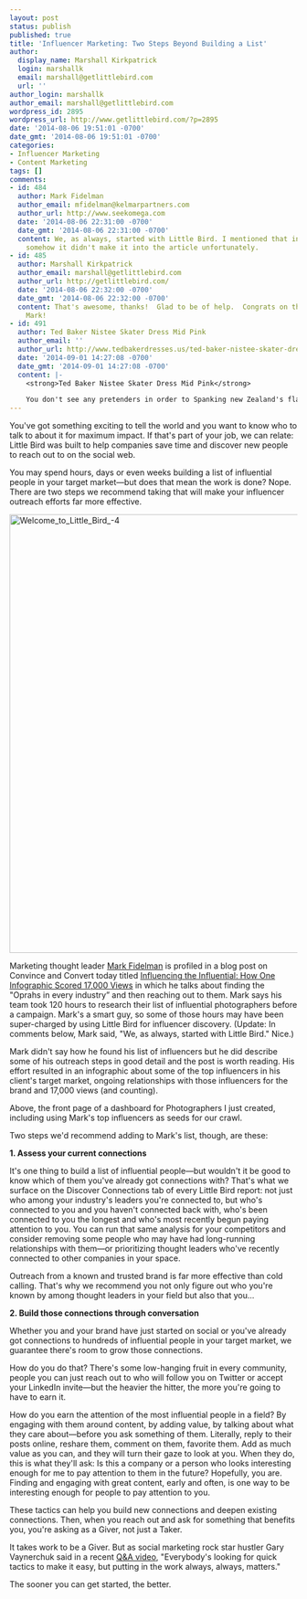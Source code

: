 ```yaml
---
layout: post
status: publish
published: true
title: 'Influencer Marketing: Two Steps Beyond Building a List'
author:
  display_name: Marshall Kirkpatrick
  login: marshallk
  email: marshall@getlittlebird.com
  url: ''
author_login: marshallk
author_email: marshall@getlittlebird.com
wordpress_id: 2895
wordpress_url: http://www.getlittlebird.com/?p=2895
date: '2014-08-06 19:51:01 -0700'
date_gmt: '2014-08-06 19:51:01 -0700'
categories:
- Influencer Marketing
- Content Marketing
tags: []
comments:
- id: 484
  author: Mark Fidelman
  author_email: mfidelman@kelmarpartners.com
  author_url: http://www.seekomega.com
  date: '2014-08-06 22:31:00 -0700'
  date_gmt: '2014-08-06 22:31:00 -0700'
  content: We, as always, started with Little Bird. I mentioned that in the interview,
    somehow it didn't make it into the article unfortunately.
- id: 485
  author: Marshall Kirkpatrick
  author_email: marshall@getlittlebird.com
  author_url: http://getlittlebird.com/
  date: '2014-08-06 22:32:00 -0700'
  date_gmt: '2014-08-06 22:32:00 -0700'
  content: That's awesome, thanks!  Glad to be of help.  Congrats on the launch today
    Mark!
- id: 491
  author: Ted Baker Nistee Skater Dress Mid Pink
  author_email: ''
  author_url: http://www.tedbakerdresses.us/ted-baker-nistee-skater-dress-mid-pink-p-22.html
  date: '2014-09-01 14:27:08 -0700'
  date_gmt: '2014-09-01 14:27:08 -0700'
  content: |-
    <strong>Ted Baker Nistee Skater Dress Mid Pink</strong>

    You don't see any pretenders in order to Spanking new Zealand's flashing top: it will be the exceptional estate belonging to the country specific football staff, this Each and every one Blues. The competitive writes look to position their bodies for&#8230;
---
```

<p>You've got something exciting to tell the world and you want to know who to talk to about it for maximum impact.  If that's part of your job, we can relate: Little Bird was built to help companies save time and discover new people to reach out to on the social web.  </p>
<p>You may spend hours, days or even weeks building a list of influential people in your target market—but does that mean the work is done? Nope. There are two steps we recommend taking that will make your influencer outreach efforts far more effective.</p>
<p><a href="http://www.getlittlebird.com/wp-content/uploads/2014/08/Welcome_to_Little_Bird_-4.jpg"><img src="http://www.getlittlebird.com/wp-content/uploads/2014/08/Welcome_to_Little_Bird_-4.jpg" alt="Welcome_to_Little_Bird_-4" width="1183" height="768" class="aligncenter size-full wp-image-2901" /></a></p>
<p>Marketing thought leader <a href="https://www.linkedin.com/in/fidelman">Mark Fidelman</a> is profiled in a blog post on Convince and Convert today titled <a href="http://www.convinceandconvert.com/social-media-strategy/influencing-the-influential-how-one-infographic-scored-17000-views/">Influencing the Influential: How One Infographic Scored 17,000 Views</a> in which he talks about finding the "Oprahs in every industry” and then reaching out to them. Mark says his team took 120 hours to research their list of influential photographers before a campaign. Mark's a smart guy, so some of those hours may have been super-charged by using Little Bird for influencer discovery. (Update: In comments below, Mark said, "We, as always, started with Little Bird." Nice.)</p>
<p>Mark didn't say how he found his list of influencers but he did describe some of his outreach steps in good detail and the post is worth reading. His effort resulted in an infographic about some of the top influencers in his client's target market, ongoing relationships with those influencers for the brand and 17,000 views (and counting).</p>
<p>Above, the front page of a dashboard for Photographers I just created, including using Mark's top influencers as seeds for our crawl.</p>
<p>Two steps we'd recommend adding to Mark's list, though, are these:</p>
<p><strong>1. Assess your current connections</strong></p>
<p>It's one thing to build a list of influential people—but wouldn't it be good to know which of them you've already got connections with? That's what we surface on the Discover Connections tab of every Little Bird report: not just who among your industry's leaders you're connected to, but who's connected to you and you haven't connected back with, who's been connected to you the longest and who's most recently begun paying attention to you. You can run that same analysis for your competitors and consider removing some people who may have had long-running relationships with them—or prioritizing thought leaders who've recently connected to other companies in your space.</p>
<p>Outreach from a known and trusted brand is far more effective than cold calling. That's why we recommend you not only figure out who you're known by among thought leaders in your field but also that you...</p>
<p><strong>2. Build those connections through conversation</strong></p>
<p>Whether you and your brand have just started on social or you've already got connections to hundreds of influential people in your target market, we guarantee there's room to grow those connections.</p>
<p>How do you do that? There's some low-hanging fruit in every community, people you can just reach out to who will follow you on Twitter or accept your LinkedIn invite—but the heavier the hitter, the more you're going to have to earn it.</p>
<p>How do you earn the attention of the most influential people in a field? By engaging with them around content, by adding value, by talking about what they care about—before you ask something of them. Literally, reply to their posts online, reshare them, comment on them, favorite them. Add as much value as you can, and they will turn their gaze to look at you.  When they do, this is what they'll ask: Is this a company or a person who looks interesting enough for me to pay attention to them in the future? Hopefully, you are. Finding and engaging with great content, early and often, is one way to be interesting enough for people to pay attention to you.</p>
<p>These tactics can help you build new connections and deepen existing connections. Then, when you reach out and ask for something that benefits you, you're asking as a Giver, not just a Taker.</p>
<p>It takes work to be a Giver. But as social marketing rock star hustler Gary Vaynerchuk said in a recent <a href="https://www.youtube.com/watch?v=8Bt-vEroq6M">Q&A video</a>, "Everybody's looking for quick tactics to make it easy, but putting in the work always, always, matters."  </p>
<p>The sooner you can get started, the better.</p>
